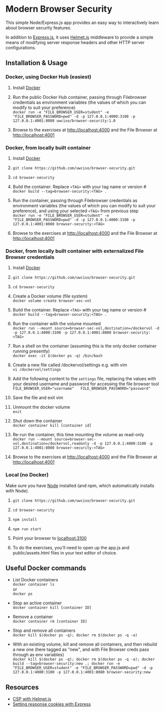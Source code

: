 # Modern Browser Security

This simple Node/Express.js app provides an easy way to interactively learn about browser security features. 

In addition to [Express.js](https://expressjs.com/), it uses [Helmet.js](https://helmetjs.github.io/) middleware to provide a simple means of modifying server response headers and other HTTP server configurations.

## Installation & Usage

### Docker, using Docker Hub (easiest)

1. Install [Docker](https://www.docker.com/)

2. Run the public Docker Hub container, passing through Filebrowser credentials as environment variables (the values of which you can modify to suit your preference)  
`docker run -e "FILE_BROWSER_USER=student" -e "FILE_BROWSER_PASSWORD=pwd" -d -p 127.0.0.1:4000:3100 -p 127.0.0.1:4001:8080 uwciso/browser-security:1.0`

3. Browse to the exercises at [http://localhost:4000](http://localhost:4000) and the File Browser at [http://localhost:4001](http://localhost:4001)

### Docker, from locally built container

1. Install [Docker](https://www.docker.com/)

2. `git clone https://github.com/uwciso/browser-security.git`

3. `cd browser-security`

4. Build the container. Replace `<TAG>` with your tag name or version #  
   `docker build --tag=browser-security:<TAG> . `

5. Run the container, passing through Filebrowser credentials as environment variables (the values of which you can modify to suit your preference), and using your selected `<TAG>` from previous step  
`docker run -e "FILE_BROWSER_USER=student" -e "FILE_BROWSER_PASSWORD=pwd" -d -p 127.0.0.1:4000:3100 -p 127.0.0.1:4001:8080 browser-security:<TAG>`

6. Browse to the exercises at [http://localhost:4000](http://localhost:4000) and the File Browser at [http://localhost:4001](http://localhost:4001)

### Docker, from locally built container with externalized File Browser credentials

1. Install [Docker](https://www.docker.com/)

2. `git clone https://github.com/uwciso/browser-security.git`

3. `cd browser-security`

4. Create a Docker volume (file system)  
   `docker volume create browser-sec-vol`

5. Build the container. Replace `<TAG>` with your tag name or version #  
   `docker build --tag=browser-security:<TAG> . `

6. Run the container with the volume mounted  
   `docker run --mount source=browser-sec-vol,destination=/dockervol -d -p 127.0.0.1:4000:3100 -p 127.0.0.1:4001:8080 browser-security:<TAG>`

7. Run a shell on the container (assuming this is the only docker container running presently)  
   `docker exec -it $(docker ps -q) /bin/bash`

8. Create a new file called /dockervol/settings e.g. with vim  
   `vi /dockervol/settings`

9. Add the following content to the `settings` file, replacing the values with your desired username and password for accessing the file browser tool  
   `FILE_BROWSER_USER="username"  
    FILE_BROWSER_PASSWORD="password"`

10. Save the file and exit vim

11. Unmount the docker volume  
   `exit`

12. Shut down the container  
   `docker container kill [container id]`

13. Re-run the container, this time mounting the volume as read-only  
   `docker run --mount source=browser-sec-vol,destination=/dockervol,readonly -d -p 127.0.0.1:4000:3100 -p 127.0.0.1:4001:8080 browser-security:<TAG>`

14. Browse to the exercises at [http://localhost:4000](http://localhost:4000) and the File Browser at [http://localhost:4001](http://localhost:4001)

### Local (no Docker)

Make sure you have [Node](https://nodejs.org/en/) installed (and npm, which automatically installs with Node).

1. `git clone https://github.com/uwciso/browser-security.git`

2. `cd browser-security`

3. `npm install` 

4. `npm run start` 

5. Point your browser to [localhost:3100](http://localhost:3100) 

6. To do the exercises, you'll need to open up the app.js and public/assets.html files in your text editor of choice.

## Useful Docker commands
* List Docker containers  
  `docker container ls`  
   or  
   `docker ps`

* Stop an active container  
   `docker container kill [container ID]`

* Remove a container  
  `docker container rm [container ID]`

* Stop and remove all containers  
  `docker kill $(docker ps -q); docker rm $(docker ps -q -a)`

* With an existing volume, kill and remove all containers, and then rebuild a new one (here tagged as "new", and with File Browser creds pass through as env variables)  
  `docker kill $(docker ps -q); docker rm $(docker ps -q -a); docker build --tag=browser-security:new .; docker run -e "FILE_BROWSER_USER=student" -e "FILE_BROWSER_PASSWORD=pwd" -d -p 127.0.0.1:4000:3100 -p 127.0.0.1:4001:8080 browser-security:new`

## Resources
* [CSP with Helmet.js](https://helmetjs.github.io/docs/csp/)
* [Setting response cookies with Express](https://expressjs.com/en/4x/api.html#res.cookie)
